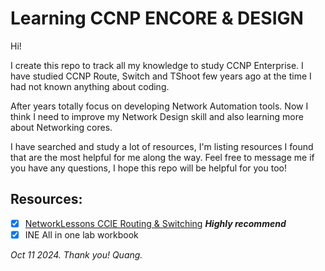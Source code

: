 # Learning CCNP ENCORE & DESIGN
Hi!

I create this repo to track all my knowledge to study CCNP Enterprise. I have studied CCNP Route, Switch and TShoot few years ago at the time I had not known anything about coding.

After years totally focus on developing Network Automation tools. Now I think I need to improve my Network Design skill and also learning more about Networking cores.

I have searched and study a lot of resources, I'm listing resources I found that are the most helpful for me along the way.
Feel free to message me if you have any questions, I hope this repo will be helpful for you too!

## Resources:
- [x] [NetworkLessons CCIE Routing & Switching](https://networklessons.com/cisco/ccie-routing-switching) ***Highly recommend***
- [x] INE All in one lab workbook

*Oct 11 2024. Thank you!*
*Quang.*